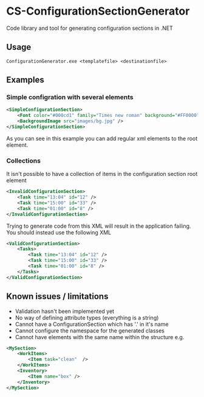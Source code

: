 # CS-ConfigurationSectionGenerator
Code library and tool for generating configuration sections in .NET

## Usage
```batch
ConfigurationGenerator.exe <templatefile> <destinationfile>
```

## Examples
### Simple configration with several elements
```XML
<SimpleConfigurationSection>
    <Font color="#000cd1" family="Times new roman" background="#FF0000" />
    <BackgroundImage src="images/bg.jpg" />
</SimpleConfigurationSection>
```
As you can see in this example you can add regular xml elements to the root element. 

### Collections
It isn't possible to have a collection of items in the configuration section root element

```Xml
<InvalidConfigurationSection>
    <Task time="13:04" id="12" />
    <Task time="15:00" id="33" />
    <Task time="01:00" id="8" />
</InvalidConfigurationSection>
```
Trying to generate code from this XML will result in the application failing. You should instead use the following XML
```XML
<ValidConfigurationSection>
    <Tasks>
        <Task time="13:04" id="12" />
        <Task time="15:00" id="33" />
        <Task time="01:00" id="8" />
    </Tasks>
</ValidConfigurationSection>
```

## Known issues / limitations
- Validation hasn't been implemented yet
- No way of defining attribute types (everything is a string)
- Cannot have a ConfigurationSection which has '.' in it's name
- Cannot configure the namespace for the generated classes
- Cannot have elements with the same name within the structure e.g.
```XML
<MySection>
    <WorkItems>
        <Item task="clean"  />
    </WorkItems>
    <Inventory>
        <Item name="box" />
    </Inventory>
</MySection>
```